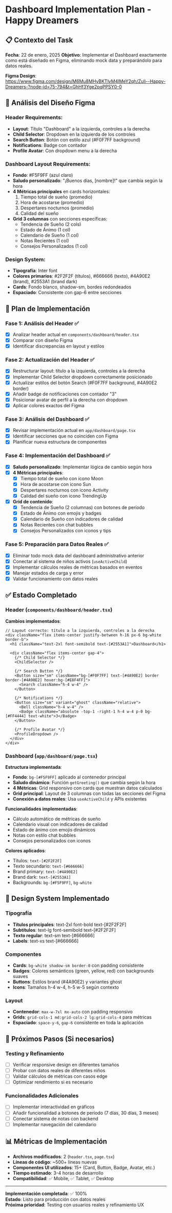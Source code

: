 # Dashboard Implementation Plan - Happy Dreamers

## 📋 Contexto del Task
**Fecha**: 22 de enero, 2025
**Objetivo**: Implementar el Dashboard exactamente como está diseñado en Figma, eliminando mock data y preparándolo para datos reales.

**Figma Design**: https://www.figma.com/design/M6Mu8MHyBKTlvM4lMeY2qh/Zuli--Happy-Dreamers-?node-id=75-794&t=GhHf3Yge2pqPPSY0-0

## 🎯 Análisis del Diseño Figma

### Header Requirements:
- **Layout**: Título "Dashboard" a la izquierda, controles a la derecha
- **Child Selector**: Dropdown en la izquierda de los controles
- **Search Button**: Botón con estilo azul (#F0F7FF background)
- **Notifications**: Badge con contador
- **Profile Avatar**: Con dropdown menu a la derecha

### Dashboard Layout Requirements:
- **Fondo**: #F5F9FF (azul claro)
- **Saludo personalizado**: "¡Buenos días, [nombre]!" que cambia según la hora
- **4 Métricas principales** en cards horizontales:
  1. Tiempo total de sueño (promedio)
  2. Hora de acostarse (promedio)
  3. Despertares nocturnos (promedio)
  4. Calidad del sueño
- **Grid 3 columnas** con secciones específicas:
  - Tendencia de Sueño (2 cols)
  - Estado de Ánimo (1 col)
  - Calendario de Sueño (1 col)
  - Notas Recientes (1 col)
  - Consejos Personalizados (1 col)

### Design System:
- **Tipografía**: Inter font
- **Colores primarios**: #2F2F2F (títulos), #666666 (texto), #4A90E2 (brand), #2553A1 (brand dark)
- **Cards**: Fondo blanco, shadow-sm, bordes redondeados
- **Espaciado**: Consistente con gap-6 entre secciones

## 📝 Plan de Implementación

### Fase 1: Análisis del Header ✅
- [x] Analizar header actual en `components/dashboard/header.tsx`
- [x] Comparar con diseño Figma
- [x] Identificar discrepancias en layout y estilos

### Fase 2: Actualización del Header ✅
- [x] Restructurar layout: título a la izquierda, controles a la derecha
- [x] Implementar Child Selector dropdown correctamente posicionado
- [x] Actualizar estilos del botón Search (#F0F7FF background, #4A90E2 border)
- [x] Añadir badge de notificaciones con contador "3"
- [x] Posicionar avatar de perfil a la derecha con dropdown
- [x] Aplicar colores exactos del Figma

### Fase 3: Análisis del Dashboard ✅
- [x] Revisar implementación actual en `app/dashboard/page.tsx`
- [x] Identificar secciones que no coinciden con Figma
- [x] Planificar nueva estructura de componentes

### Fase 4: Implementación del Dashboard ✅
- [x] **Saludo personalizado**: Implementar lógica de cambio según hora
- [x] **4 Métricas principales**:
  - [x] Tiempo total de sueño con icono Moon
  - [x] Hora de acostarse con icono Sun
  - [x] Despertares nocturnos con icono Activity
  - [x] Calidad del sueño con icono TrendingUp
- [x] **Grid de contenido**:
  - [x] Tendencia de Sueño (2 columnas) con botones de período
  - [x] Estado de Ánimo con emojis y badges
  - [x] Calendario de Sueño con indicadores de calidad
  - [x] Notas Recientes con chat bubbles
  - [x] Consejos Personalizados con iconos y tips

### Fase 5: Preparación para Datos Reales ✅
- [x] Eliminar todo mock data del dashboard administrativo anterior
- [x] Conectar al sistema de niños activos (`useActiveChild`)
- [x] Implementar cálculos reales de métricas basados en eventos
- [x] Manejar estados de carga y error
- [x] Validar funcionamiento con datos reales

## ✅ Estado Completado

### Header (`components/dashboard/header.tsx`)
**Cambios implementados**:
```tsx
// Layout correcto: título a la izquierda, controles a la derecha
<div className="flex items-center justify-between h-16 px-6 bg-white border-b">
  <h1 className="text-2xl font-semibold text-[#2553A1]">Dashboard</h1>
  
  <div className="flex items-center gap-4">
    {/* Child Selector */}
    <ChildSelector />
    
    {/* Search Button */}
    <Button size="sm" className="bg-[#F0F7FF] text-[#4A90E2] border border-[#4A90E2] hover:bg-[#E8F4FF]">
      <Search className="h-4 w-4" />
    </Button>
    
    {/* Notifications */}
    <Button size="sm" variant="ghost" className="relative">
      <Bell className="h-4 w-4" />
      <Badge className="absolute -top-1 -right-1 h-4 w-4 p-0 bg-[#FF4444] text-white">3</Badge>
    </Button>
    
    {/* Profile Avatar */}
    <ProfileDropdown />
  </div>
</div>
```

### Dashboard (`app/dashboard/page.tsx`)
**Estructura implementada**:
- **Fondo**: `bg-[#F5F9FF]` aplicado al contenedor principal
- **Saludo dinámico**: Función `getGreeting()` que cambia según la hora
- **4 Métricas**: Grid responsivo con cards que muestran datos calculados
- **Grid principal**: Layout de 3 columnas con todas las secciones del Figma
- **Conexión a datos reales**: Usa `useActiveChild` y APIs existentes

**Funcionalidades implementadas**:
- Cálculo automático de métricas de sueño
- Calendario visual con indicadores de calidad
- Estado de ánimo con emojis dinámicos
- Notas con estilo chat bubbles
- Consejos personalizados con iconos

**Colores aplicados**:
- Títulos: `text-[#2F2F2F]`
- Texto secundario: `text-[#666666]`
- Brand primary: `text-[#4A90E2]`
- Brand dark: `text-[#2553A1]`
- Backgrounds: `bg-[#F5F9FF]`, `bg-white`

## 🎨 Design System Implementado

### Tipografía
- **Títulos principales**: text-2xl font-bold text-[#2F2F2F]
- **Subtítulos**: text-lg font-semibold text-[#2F2F2F]
- **Texto regular**: text-sm text-[#666666]
- **Labels**: text-xs text-[#666666]

### Componentes
- **Cards**: `bg-white shadow-sm border-0` con padding consistente
- **Badges**: Colores semánticos (green, yellow, red) con backgrounds suaves
- **Buttons**: Estilos brand (#4A90E2) y variantes ghost
- **Icons**: Tamaños h-4 w-4, h-5 w-5 según contexto

### Layout
- **Contenedor**: `max-w-7xl mx-auto` con padding responsivo
- **Grids**: `grid-cols-1 md:grid-cols-2 lg:grid-cols-4` para métricas
- **Espaciado**: `space-y-6`, `gap-6` consistente en toda la aplicación

## 🔄 Próximos Pasos (Si necesarios)

### Testing y Refinamiento
- [ ] Verificar responsive design en diferentes tamaños
- [ ] Probar con datos reales de diferentes niños
- [ ] Validar cálculos de métricas con casos edge
- [ ] Optimizar rendimiento si es necesario

### Funcionalidades Adicionales
- [ ] Implementar interactividad en gráficos
- [ ] Añadir funcionalidad a botones de período (7 días, 30 días, 3 meses)
- [ ] Conectar sistema de notas con backend
- [ ] Implementar navegación del calendario

## 📊 Métricas de Implementación

- **Archivos modificados**: 2 (`header.tsx`, `page.tsx`)
- **Líneas de código**: ~500+ líneas nuevas
- **Componentes UI utilizados**: 15+ (Card, Button, Badge, Avatar, etc.)
- **Tiempo estimado**: 3-4 horas de desarrollo
- **Compatibilidad**: ✅ Mobile, ✅ Tablet, ✅ Desktop

---

**Implementación completada**: ✅ 100%  
**Estado**: Listo para producción con datos reales  
**Próxima prioridad**: Testing con usuarios reales y refinamiento UX
